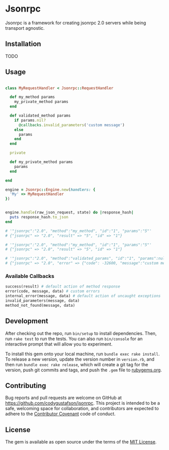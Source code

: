 # Jsonrpc

Jsonrpc is a framework for creating jsonrpc 2.0 servers while being transport agnostic.

## Installation

TODO

## Usage

```ruby

class MyRequestHandler < Jsonrpc::RequestHandler

  def my_method params
    my_private_method params
  end

  def validated_method params
    if params.nil?
      @callbacks.invalid_parameters('custom message')
    else
      params
    end
  end

  private

  def my_private_method params
    params
  end

end

engine = Jsonrpc::Engine.new(handlers: {
  'My' => MyRequestHandler
})


engine.handle(raw_json_request, state) do |response_hash|
  puts response_hash.to_json
end

# '"jsonrpc":"2.0", "method":"my_method", "id":"1", "params":"5"'
# {"jsonrpc" => "2.0", "result" => "5", "id" => "1"}

# '"jsonrpc":"2.0", "method":"my_method", "id":"1", "params":"5"'
# {"jsonrpc" => "2.0", "result" => "5", "id" => "1"}

# '"jsonrpc":"2.0", "method":"validated_params", "id":"1", "params":null'
# {"jsonrpc" => "2.0", "error" => {"code": -32600, "message":"custom message"}, "id" => "1"}
```

### Available Callbacks

```ruby
success(result) # default action of method response
error(code, message, data) # custom errors
internal_error(message, data) # default action of uncaught exceptions
invalid_parameters(message, data)
method_not_found(message, data)
```

## Development

After checking out the repo, run `bin/setup` to install dependencies. Then, run `rake test` to run the tests. You can also run `bin/console` for an interactive prompt that will allow you to experiment.

To install this gem onto your local machine, run `bundle exec rake install`. To release a new version, update the version number in `version.rb`, and then run `bundle exec rake release`, which will create a git tag for the version, push git commits and tags, and push the `.gem` file to [rubygems.org](https://rubygems.org).

## Contributing

Bug reports and pull requests are welcome on GitHub at https://github.com/codygustafson/jsonrpc. This project is intended to be a safe, welcoming space for collaboration, and contributors are expected to adhere to the [Contributor Covenant](http://contributor-covenant.org) code of conduct.

## License

The gem is available as open source under the terms of the [MIT License](http://opensource.org/licenses/MIT).

